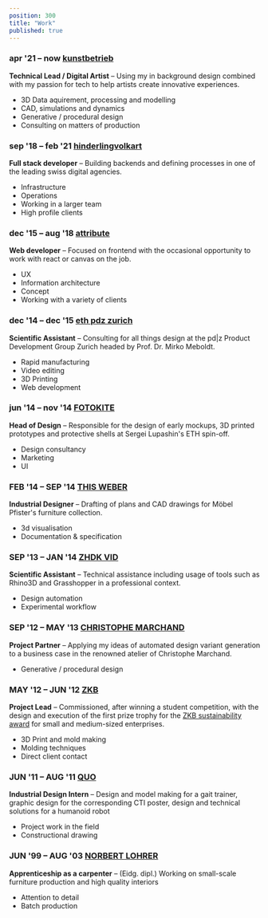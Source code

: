 ```yaml
---
position: 300
title: "Work"
published: true
---
```


### apr '21 – now **[kunstbetrieb](https://www.kunstbetrieb.ch/)**

<span>

**Technical Lead / Digital Artist** – Using my in background design combined with my passion for tech to help artists create innovative experiences.

- 3D Data aquirement, processing and modelling
- CAD, simulations and dynamics
- Generative / procedural design
- Consulting on matters of production

</span>

### sep '18 – feb '21 **[hinderlingvolkart](https://www.hinderlingvolkart.com/)**

<span>

**Full stack developer** – Building backends and defining processes in one of the leading swiss digital agencies.

- Infrastructure
- Operations
- Working in a larger team
- High profile clients

</span>

### dec '15 – aug '18 **[attribute](https://www.attribute.ch)**

<span>

**Web developer** – Focused on frontend with the occasional opportunity to work with react or canvas on the job.

- UX
- Information architecture
- Concept
- Working with a variety of clients

</span>

### dec '14 – dec '15 **[eth pdz zurich](http://www.pdz.ethz.ch/)**

<span>

**Scientific Assistant** – Consulting for all things design at the pd|z Product Development Group Zurich headed by Prof. Dr. Mirko Meboldt.

- Rapid manufacturing
- Video editing
- 3D Printing
- Web development

</span>

### jun '14 – nov '14 **[FOTOKITE](https://fotokite.com/)**

<span>

**Head of Design** – Responsible for the design of early mockups, 3D printed prototypes and protective shells at Sergei Lupashin's ETH spin-off.

- Design consultancy
- Marketing
- UI

</span>

### FEB '14 – SEP '14 **[THIS WEBER](https://www.thisweber.com/)**

<span>

**Industrial Designer** – Drafting of plans and CAD drawings for Möbel Pfister's furniture collection.

- 3d visualisation
- Documentation & specification

</span>

### SEP '13 – JAN '14 **[ZHDK VID](https://industrialdesign.zhdk.ch/)**

<span>

**Scientific Assistant** – Technical assistance including usage of tools such as Rhino3D and Grasshopper in a professional context.

- Design automation
- Experimental workflow

</span>

### SEP '12 – MAY '13 **[CHRISTOPHE MARCHAND](http://www.christophemarchand.ch/)**

<span>

**Project Partner** – Applying my ideas of automated design variant generation to a business case in the renowned atelier of Christophe Marchand.

- Generative / procedural design

</span>

### MAY '12 – JUN '12 **[ZKB](https://www.zkb.ch)**

<span>

**Project Lead** – Commissioned, after winning a student competition, with the design and execution of the first prize trophy for the [ZKB sustainability award](https://www.zkb.ch/de/uu/sp/umwelt-mobilitaet/umweltschutz/nachhaltigkeitspreis) for small and medium-sized enterprises.

- 3D Print and mold making
- Molding techniques
- Direct client contact

</span>

### JUN '11 – AUG '11 **[QUO](https://www.quo.ch/en/)**

<span>

**Industrial Design Intern** – Design and model making for a gait trainer, graphic design for the corresponding CTI poster, design and technical solutions for a humanoid robot

- Project work in the field
- Constructional drawing

</span>

### JUN '99 – AUG '03 **[NORBERT LOHRER](https://lohrer.ch/)**

<span>

**Apprenticeship as a carpenter** – (Eidg. dipl.) Working on small-scale furniture production and high quality interiors

- Attention to detail
- Batch production

</span>
